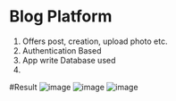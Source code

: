 # Blog Platform

1. Offers post, creation, upload photo etc.
2. Authentication Based
3. App write Database used
4. 

#Result
![image](https://github.com/user-attachments/assets/796232b0-d38c-4fcd-aed3-7ea4cf33b610)
![image](https://github.com/user-attachments/assets/a5452695-d6cb-42a7-b27a-7a7c11d73055)
![image](https://github.com/user-attachments/assets/fb1fa0e0-efd9-48f0-8102-c5a983a1473a)

